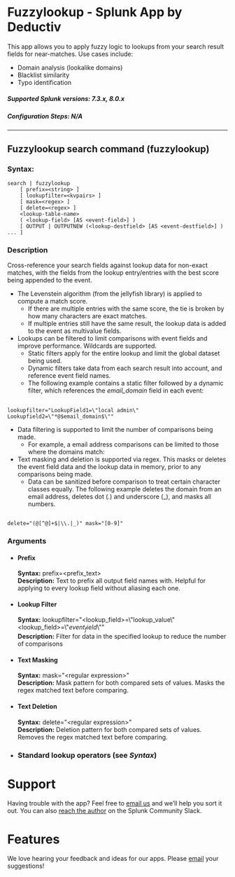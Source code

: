 # Fuzzylookup - Splunk App by Deductiv  

This app allows you to apply fuzzy logic to lookups from your search result fields for near-matches.  Use cases include:  

- Domain analysis (lookalike domains)  
- Blacklist similarity  
- Typo identification  

##### Supported Splunk versions: 7.3.x, 8.0.x
##### Configuration Steps: N/A
* * *
## Fuzzylookup search command (fuzzylookup)  
### Syntax:  
	search | fuzzylookup 
		[ prefix=<string> ]
		[ lookupfilter=<kvpairs> ]
		[ mask=<regex> ]
		[ delete=<regex> ]
		<lookup-table-name> 
		( <lookup-field> [AS <event-field>] ) 
		[ OUTPUT | OUTPUTNEW (<lookup-destfield> [AS <event-destfield>] ) ... ]

### Description
Cross-reference your search fields against lookup data for non-exact matches, with the fields from the lookup entry/entries with the best score being appended to the event. 

- The Levenstein algorithm (from the jellyfish library) is applied to compute a match score.  
	- If there are multiple entries with the same score, the tie is broken by how many characters are exact matches.  
	- If multiple entries still have the same result, the lookup data is added to the event as multivalue fields.  
- Lookups can be filtered to limit comparisons with event fields and improve performance. Wildcards are supported.  
	- Static filters apply for the entire lookup and limit the global dataset being used.  
	- Dynamic filters take data from each search result into account, and reference event field names.  
	- The following example contains a static filter followed by a dynamic filter, which references the *email\_domain* field in each event:  
##
	lookupfilter="LookupField1=\"local admin\" Lookupfield2=\"*@$email_domain$\""  
- Data filtering is supported to limit the number of comparisons being made.  
	- For example, a email address comparisons can be limited to those where the domains match:  
- Text masking and deletion is supported via regex. This masks or deletes the event field data and the lookup data in memory, prior to any comparisons being made.  
	- Data can be sanitized before comparison to treat certain character classes equally. The following example deletes the domain from an email address, deletes dot (.) and underscore (\_), and masks all numbers. 
##
	delete="(@[^@]+$|\\.|_)" mask="[0-9]"

### Arguments  
- #### Prefix  
	**Syntax:** prefix=&lt;prefix_text&gt;  
	**Description:** Text to prefix all output field names with. Helpful for applying to every lookup field without aliasing each one.  
- #### Lookup Filter  
	**Syntax:** lookupfilter="&lt;lookup_field&gt;=\\"lookup_value\\&quot; &lt;lookup_field&gt;=\\"$event_field$\\""  
	**Description:** Filter for data in the specified lookup to reduce the number of comparisons  
- #### Text Masking  
	**Syntax:** mask="&lt;regular expression&gt;"  
	**Description:** Mask pattern for both compared sets of values. Masks the regex matched text before comparing.  
- #### Text Deletion  
	**Syntax:** delete="&lt;regular expression&gt;"  
	**Description:** Deletion pattern for both compared sets of values. Removes the regex matched text before comparing.  
- ### Standard lookup operators (see *Syntax*)  

# Support  

Having trouble with the app? Feel free to [email us](mailto:contact@deductiv.net) and we’ll help you sort it out. You can also [reach the author](https://splunk-usergroups.slack.com/team/U30E9LS79) on the Splunk Community Slack.  

# Features  

We love hearing your feedback and ideas for our apps.  Please [email](mailto:contact@deductiv.net) your suggestions!  
